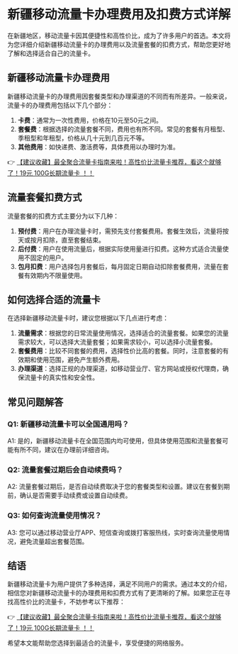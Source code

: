# 新疆移动流量卡办理费用及扣费方式详解

在新疆地区，移动流量卡因其便捷性和高性价比，成为了许多用户的首选。本文将为您详细介绍新疆移动流量卡的办理费用以及流量套餐的扣费方式，帮助您更好地了解和选择适合自己的流量卡。

## 新疆移动流量卡办理费用

新疆移动流量卡的办理费用因套餐类型和办理渠道的不同而有所差异。一般来说，流量卡的办理费用包括以下几个部分：

1. **卡费**：通常为一次性费用，价格在10元至50元之间。
2. **套餐费**：根据选择的流量套餐不同，费用也有所不同。常见的套餐有月租型、季租型和年租型，价格从几十元到几百元不等。
3. **其他费用**：如快递费、激活费等，具体费用以办理时为准。

👉 [【建议收藏】最全聚合流量卡指南来啦！高性价比流量卡推荐，看这个就够了！19元 100G长期流量卡 ！！](https://bit.ly/Liuliangka)

## 流量套餐扣费方式

流量套餐的扣费方式主要分为以下几种：

1. **预付费**：用户在办理流量卡时，需预先支付套餐费用。套餐生效后，流量将按天或按月扣除，直至套餐结束。
2. **后付费**：用户在使用流量后，根据实际使用量进行扣费。这种方式适合流量使用不固定的用户。
3. **包月扣费**：用户选择包月套餐后，每月固定日期自动扣除套餐费用，流量在套餐有效期内不限量使用。

## 如何选择合适的流量卡

在选择新疆移动流量卡时，建议您根据以下几点进行考虑：

1. **流量需求**：根据您的日常流量使用情况，选择适合的流量套餐。如果您的流量需求较大，可以选择大流量套餐；如果需求较小，可以选择小流量套餐。
2. **套餐费用**：比较不同套餐的费用，选择性价比高的套餐。同时，注意套餐的有效期和使用范围，避免产生额外费用。
3. **办理渠道**：选择正规的办理渠道，如移动营业厅、官方网站或授权代理商，确保流量卡的真实性和安全性。

## 常见问题解答

### Q1: 新疆移动流量卡可以全国通用吗？

A1: 是的，新疆移动流量卡在全国范围内均可使用，但具体使用范围和流量套餐可能有所不同，建议在办理前详细咨询。

### Q2: 流量套餐过期后会自动续费吗？

A2: 流量套餐过期后，是否自动续费取决于您的套餐类型和设置。建议在套餐到期前，确认是否需要手动续费或设置自动续费。

### Q3: 如何查询流量使用情况？

A3: 您可以通过移动营业厅APP、短信查询或拨打客服热线，实时查询流量使用情况，避免流量超出套餐范围。

## 结语

新疆移动流量卡为用户提供了多种选择，满足不同用户的需求。通过本文的介绍，相信您对新疆移动流量卡的办理费用和扣费方式有了更清晰的了解。如果您正在寻找高性价比的流量卡，不妨参考以下推荐：

👉 [【建议收藏】最全聚合流量卡指南来啦！高性价比流量卡推荐，看这个就够了！19元 100G长期流量卡 ！！](https://bit.ly/Liuliangka)

希望本文能帮助您选择到最适合的流量卡，享受便捷的网络服务。